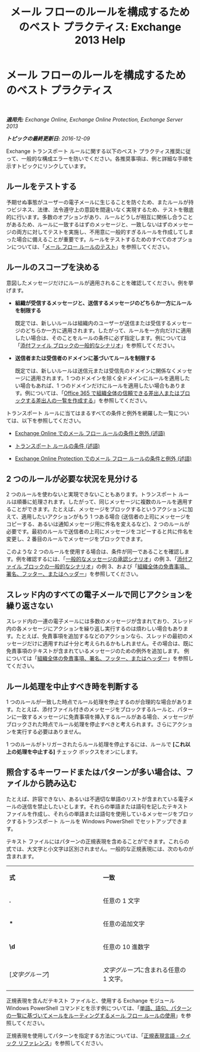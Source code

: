 ﻿---
title: 'メール フローのルールを構成するためのベスト プラクティス: Exchange 2013 Help'
TOCTitle: メール フローのルールを構成するためのベスト プラクティス
ms:assetid: abd863c3-c0ce-42f3-9470-a573adc3cbba
ms:mtpsurl: https://technet.microsoft.com/ja-jp/library/Dn960147(v=EXCHG.150)
ms:contentKeyID: 65218744
ms.date: 05/23/2018
mtps_version: v=EXCHG.150
ms.translationtype: MT
---

# メール フローのルールを構成するためのベスト プラクティス

 

_**適用先:** Exchange Online, Exchange Online Protection, Exchange Server 2013_

_**トピックの最終更新日:** 2016-12-09_

Exchange トランスポート ルールに関する以下のベスト プラクティス推奨に従って、一般的な構成エラーを防いでください。各推奨事項は、例と詳細な手順を示すトピックにリンクしています。

## ルールをテストする

予期せぬ事態がユーザーの電子メールに生じることを防ぐため、またルールが持つビジネス、法律、法令遵守上の意図を間違いなく実現するため、テストを徹底的に行います。多数のオプションがあり、ルールどうしが相互に関係し合うことがあるため、ルールに一致するはずのメッセージと、一致しないはずのメッセージの両方に対してテストを実施し、不用意に一般的すぎるルールを作成してしまった場合に備えることが重要です。ルールをテストするためのすべてのオプションについては、「[メール フロー ルールのテスト](test-a-mail-flow-rule-exchange-2013-help.md)」を参照してください。

## ルールのスコープを決める

意図したメッセージだけにルールが適用されることを確認してください。例を挙げます。

  - **組織が受信するメッセージと、送信するメッセージのどちらか一方にルールを制限する**
    
    既定では、新しいルールは組織内のユーザーが送信または受信するメッセージのどちらか一方に適用されます。したがって、ルールを一方向だけに適用したい場合は、そのことをルールの条件に必ず指定します。例については「[添付ファイル ブロックの一般的なシナリオ](common-attachment-blocking-scenarios-for-mail-flow-rules-exchange-2013-help.md)」を参照してください。

  - **送信者または受信者のドメインに基づいてルールを制限する**
    
    既定では、新しいルールは送信元または受信先のドメインに関係なくメッセージに適用されます。1 つのドメインを除く全ドメインにルールを適用したい場合もあれば、1 つのドメインだけにルールを適用したい場合もあります。例については、「[Office 365 で組織全体の信頼できる差出人またはブロックする差出人の一覧を作成する](https://technet.microsoft.com/ja-jp/library/dn198251\(v=exchg.150\))」を参照してください。

トランスポート ルールに当てはまるすべての条件と例外を網羅した一覧については、以下を参照してください。

  - [Exchange Online でのメール フロー ルールの条件と例外 (述語)](https://technet.microsoft.com/ja-jp/library/jj919235\(v=exchg.150\))

  - [トランスポート ルールの条件 (述語)](mail-flow-rule-conditions-and-exceptions-predicates-in-exchange-2013-exchange-2013-help.md)

  - [Exchange Online Protection でのメール フロー ルールの条件と例外 (述語)](https://technet.microsoft.com/ja-jp/library/jj919234\(v=exchg.150\))

## 2 つのルールが必要な状況を見分ける

2 つのルールを使わないと実現できないこともあります。トランスポート ルールは順番に処理されます。したがって、同じメッセージに複数のルールを適用することができます。たとえば、メッセージをブロックするというアクションに加えて、適用したいアクションがもう 1 つある場合 (送信者の上司にメッセージをコピーする、あるいは通知メッセージ用に件名を変えるなど)、2 つのルールが必要です。最初のルールで送信者の上司にメッセージをコピーすると共に件名を変更し、2 番目のルールでメッセージをブロックできます。

このような 2 つのルールを使用する場合は、条件が同一であることを確認します。例を確認するには、「[一般的なメッセージの承認シナリオ](common-message-approval-scenarios-exchange-2013-help.md)」の例 3、「[添付ファイル ブロックの一般的なシナリオ](common-attachment-blocking-scenarios-for-mail-flow-rules-exchange-2013-help.md)」の例 3、および「[組織全体の免責事項、署名、フッター、またはヘッダー](organization-wide-disclaimers-signatures-footers-or-headers-exchange-online-help.md)」を参照してください。

## スレッド内のすべての電子メールで同じアクションを繰り返さない

スレッド内の一連の電子メールには多数のメッセージが含まれており、スレッド内の各メッセージにアクションを繰り返し実行するのは煩わしい場合もあります。たとえば、免責事項を追加するなどのアクションなら、スレッドの最初のメッセージだけに適用すれば十分と考えられるかもしれません。その場合は、既に免責事項のテキストが含まれているメッセージのための例外を追加します。 例については「[組織全体の免責事項、署名、フッター、またはヘッダー](organization-wide-disclaimers-signatures-footers-or-headers-exchange-online-help.md)」を参照してください。

## ルール処理を中止すべき時を判断する

1 つのルールが一致した時点でルール処理を停止するのが合理的な場合があります。たとえば、添付ファイル付きのメッセージをブロックするルールと、パターンに一致するメッセージに免責事項を挿入するルールがある場合、メッセージがブロックされた時点でルール処理を停止すべきと考えられます。さらにアクションを実行する必要はありません。

1 つのルールがトリガーされたらルール処理を停止するには、ルールで **\[これ以上の処理を中止する\]** チェック ボックスをオンにします。

## 照合するキーワードまたはパターンが多い場合は、ファイルから読み込む

たとえば、許容できない、あるいは不適切な単語のリストが含まれている電子メールの送信を禁止したいとします。それらの単語または語句を記したテキスト ファイルを作成し、それらの単語または語句を使用しているメッセージをブロックするトランスポート ルールを Windows PowerShell でセットアップできます。

テキスト ファイルにはパターンの正規表現を含めることができます。これらの式では、大文字と小文字は区別されません。一般的な正規表現には、次のものが含まれます。


<table>
<colgroup>
<col style="width: 50%" />
<col style="width: 50%" />
</colgroup>
<tbody>
<tr class="odd">
<td><p><strong>式</strong></p></td>
<td><p><strong>一致</strong></p></td>
</tr>
<tr class="even">
<td><p><strong>.</strong></p></td>
<td><p>任意の 1 文字</p></td>
</tr>
<tr class="odd">
<td><p><strong>*</strong></p></td>
<td><p>任意の追加文字</p></td>
</tr>
<tr class="even">
<td><p><strong>\d</strong></p></td>
<td><p>任意の 10 進数字</p></td>
</tr>
<tr class="odd">
<td><p>[<em>文字グループ</em>]</p></td>
<td><p><em>文字グループ</em>に含まれる任意の 1 文字。</p></td>
</tr>
</tbody>
</table>


正規表現を含んだテキスト ファイルと、使用する Exchange モジュール Windows PowerShell コマンドとを示す例については、「[単語、語句、パターンの一覧に基づいてメールをルーティングするメール フロー ルールの使用](use-mail-flow-rules-to-route-email-based-on-a-list-of-words-phrases-or-patterns-exchange-2013-help.md)」を参照してください。

正規表現を使用してパターンを指定する方法については、「[正規表現言語 - クイック リファレンス](https://go.microsoft.com/fwlink/p/?linkid=532394)」を参照してください。

